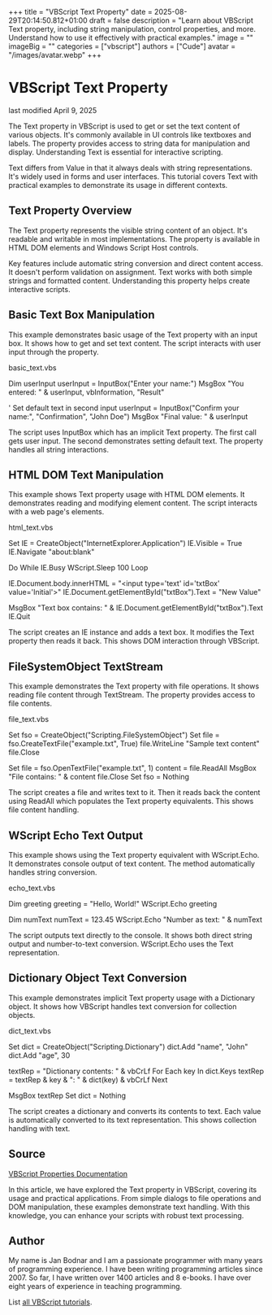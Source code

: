 +++
title = "VBScript Text Property"
date = 2025-08-29T20:14:50.812+01:00
draft = false
description = "Learn about VBScript Text property, including string manipulation, control properties, and more. Understand how to use it effectively with practical examples."
image = ""
imageBig = ""
categories = ["vbscript"]
authors = ["Cude"]
avatar = "/images/avatar.webp"
+++

# VBScript Text Property

last modified April 9, 2025

The Text property in VBScript is used to get or set the text content
of various objects. It's commonly available in UI controls like textboxes and
labels. The property provides access to string data for manipulation and display.
Understanding Text is essential for interactive scripting.

Text differs from Value in that it always deals with
string representations. It's widely used in forms and user interfaces. This
tutorial covers Text with practical examples to demonstrate its
usage in different contexts.

## Text Property Overview

The Text property represents the visible string content of an
object. It's readable and writable in most implementations. The property is
available in HTML DOM elements and Windows Script Host controls.

Key features include automatic string conversion and direct content access. It
doesn't perform validation on assignment. Text works with both
simple strings and formatted content. Understanding this property helps create
interactive scripts.

## Basic Text Box Manipulation

This example demonstrates basic usage of the Text property with an
input box. It shows how to get and set text content. The script interacts with
user input through the property.

basic_text.vbs
  

Dim userInput
userInput = InputBox("Enter your name:")
MsgBox "You entered: " &amp; userInput, vbInformation, "Result"

' Set default text in second input
userInput = InputBox("Confirm your name:", "Confirmation", "John Doe")
MsgBox "Final value: " &amp; userInput

The script uses InputBox which has an implicit Text
property. The first call gets user input. The second demonstrates setting
default text. The property handles all string interactions.

## HTML DOM Text Manipulation

This example shows Text property usage with HTML DOM elements. It
demonstrates reading and modifying element content. The script interacts with a
web page's elements.

html_text.vbs
  

Set IE = CreateObject("InternetExplorer.Application")
IE.Visible = True
IE.Navigate "about:blank"

Do While IE.Busy
    WScript.Sleep 100
Loop

IE.Document.body.innerHTML = "&lt;input type='text' id='txtBox' value='Initial'&gt;"
IE.Document.getElementById("txtBox").Text = "New Value"

MsgBox "Text box contains: " &amp; IE.Document.getElementById("txtBox").Text
IE.Quit

The script creates an IE instance and adds a text box. It modifies the
Text property then reads it back. This shows DOM interaction
through VBScript.

## FileSystemObject TextStream

This example demonstrates the Text property with file operations.
It shows reading file content through TextStream. The property
provides access to file contents.

file_text.vbs
  

Set fso = CreateObject("Scripting.FileSystemObject")
Set file = fso.CreateTextFile("example.txt", True)
file.WriteLine "Sample text content"
file.Close

Set file = fso.OpenTextFile("example.txt", 1)
content = file.ReadAll
MsgBox "File contains: " &amp; content
file.Close
Set fso = Nothing

The script creates a file and writes text to it. Then it reads back the content
using ReadAll which populates the Text property
equivalents. This shows file content handling.

## WScript Echo Text Output

This example shows using the Text property equivalent with
WScript.Echo. It demonstrates console output of text content. The
method automatically handles string conversion.

echo_text.vbs
  

Dim greeting
greeting = "Hello, World!"
WScript.Echo greeting

Dim numText
numText = 123.45
WScript.Echo "Number as text: " &amp; numText

The script outputs text directly to the console. It shows both direct string
output and number-to-text conversion. WScript.Echo uses the
Text representation.

## Dictionary Object Text Conversion

This example demonstrates implicit Text property usage with a
Dictionary object. It shows how VBScript handles text conversion
for collection objects.

dict_text.vbs
  

Set dict = CreateObject("Scripting.Dictionary")
dict.Add "name", "John"
dict.Add "age", 30

textRep = "Dictionary contents: " &amp; vbCrLf
For Each key In dict.Keys
    textRep = textRep &amp; key &amp; ": " &amp; dict(key) &amp; vbCrLf
Next

MsgBox textRep
Set dict = Nothing

The script creates a dictionary and converts its contents to text. Each value is
automatically converted to its text representation. This shows collection
handling with text.

## Source

[VBScript Properties Documentation](https://learn.microsoft.com/en-us/previous-versions/windows/internet-explorer/ie-developer/scripting-articles/d1et7k7c(v=vs.84))

In this article, we have explored the Text property in VBScript,
covering its usage and practical applications. From simple dialogs to file
operations and DOM manipulation, these examples demonstrate text handling. With
this knowledge, you can enhance your scripts with robust text processing.

## Author

My name is Jan Bodnar and I am a passionate programmer with many years of
programming experience. I have been writing programming articles since 2007. So
far, I have written over 1400 articles and 8 e-books. I have over eight years of
experience in teaching programming.

List [all VBScript tutorials](/vbscript/).